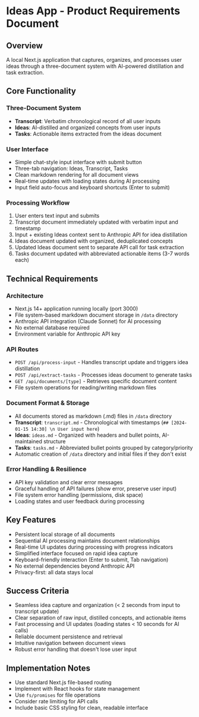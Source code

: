 # Ideas App - Product Requirements Document

## Overview
A local Next.js application that captures, organizes, and processes user ideas through a three-document system with AI-powered distillation and task extraction.

## Core Functionality

### Three-Document System
* **Transcript**: Verbatim chronological record of all user inputs
* **Ideas**: AI-distilled and organized concepts from user inputs  
* **Tasks**: Actionable items extracted from the ideas document

### User Interface
* Simple chat-style input interface with submit button
* Three-tab navigation: Ideas, Transcript, Tasks
* Clean markdown rendering for all document views
* Real-time updates with loading states during AI processing
* Input field auto-focus and keyboard shortcuts (Enter to submit)

### Processing Workflow
1. User enters text input and submits
2. Transcript document immediately updated with verbatim input and timestamp
3. Input + existing Ideas context sent to Anthropic API for idea distillation
4. Ideas document updated with organized, deduplicated concepts
5. Updated Ideas document sent to separate API call for task extraction  
6. Tasks document updated with abbreviated actionable items (3-7 words each)

## Technical Requirements

### Architecture
* Next.js 14+ application running locally (port 3000)
* File system-based markdown document storage in `/data` directory
* Anthropic API integration (Claude Sonnet) for AI processing
* No external database required
* Environment variable for Anthropic API key

### API Routes
* `POST /api/process-input` - Handles transcript update and triggers idea distillation
* `POST /api/extract-tasks` - Processes ideas document to generate tasks
* `GET /api/documents/[type]` - Retrieves specific document content
* File system operations for reading/writing markdown files

### Document Format & Storage
* All documents stored as markdown (.md) files in `/data` directory
* **Transcript**: `transcript.md` - Chronological with timestamps (`## [2024-01-15 14:30] \n User input here`)
* **Ideas**: `ideas.md` - Organized with headers and bullet points, AI-maintained structure
* **Tasks**: `tasks.md` - Abbreviated bullet points grouped by category/priority
* Automatic creation of `/data` directory and initial files if they don't exist

### Error Handling & Resilience
* API key validation and clear error messages
* Graceful handling of API failures (show error, preserve user input)
* File system error handling (permissions, disk space)
* Loading states and user feedback during processing

## Key Features
* Persistent local storage of all documents
* Sequential AI processing maintains document relationships
* Real-time UI updates during processing with progress indicators
* Simplified interface focused on rapid idea capture
* Keyboard-friendly interaction (Enter to submit, Tab navigation)
* No external dependencies beyond Anthropic API
* Privacy-first: all data stays local

## Success Criteria
* Seamless idea capture and organization (< 2 seconds from input to transcript update)
* Clear separation of raw input, distilled concepts, and actionable items
* Fast processing and UI updates (loading states < 10 seconds for AI calls)
* Reliable document persistence and retrieval
* Intuitive navigation between document views
* Robust error handling that doesn't lose user input

## Implementation Notes
* Use standard Next.js file-based routing
* Implement with React hooks for state management
* Use `fs/promises` for file operations
* Consider rate limiting for API calls
* Include basic CSS styling for clean, readable interface
